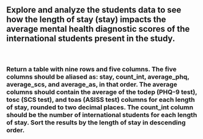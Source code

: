 <h2 align="left">Explore and analyze the students data to see how the length of stay (stay) impacts the average mental health diagnostic scores of the international students present in the study.</h3> <br>

<h3 align="left">Return a table with nine rows and five columns. The five columns should be aliased as: stay, count_int, average_phq, average_scs, and average_as, in that order. 
The average columns should contain the average of the todep (PHQ-9 test), tosc (SCS test), and toas (ASISS test) columns for each length of stay, rounded to two decimal places.
The count_int column should be the number of international students for each length of stay. Sort the results by the length of stay in descending order.</h3> 
